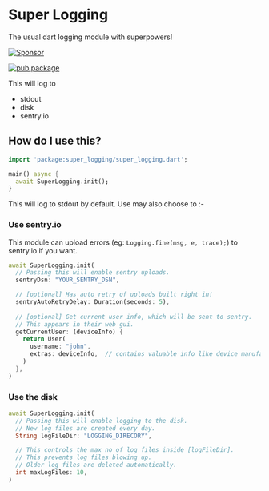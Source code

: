 # Super Logging

The usual dart logging module with superpowers!

[![Sponsor](https://img.shields.io/badge/Sponsor-jaaga_labs-red.svg?style=for-the-badge)](https://www.jaaga.in/labs)

[![pub package](https://img.shields.io/pub/v/super_logging.svg?style=for-the-badge)](https://pub.dartlang.org/packages/super_logging)

This will log to
- stdout
- disk
- sentry.io

## How do I use this?

```dart
import 'package:super_logging/super_logging.dart';

main() async {
  await SuperLogging.init();
}
```

This will log to stdout by default. Use may also choose to :-

### Use sentry.io

This module can upload errors (eg: `Logging.fine(msg, e, trace);`) to sentry.io if you want.

```dart
await SuperLogging.init(
  // Passing this will enable sentry uploads.
  sentryDsn: "YOUR_SENTRY_DSN",

  // [optional] Has auto retry of uploads built right in!
  sentryAutoRetryDelay: Duration(seconds: 5),
  
  // [optional] Get current user info, which will be sent to sentry.
  // This appears in their web gui.
  getCurrentUser: (deviceInfo) {
    return User(
      username: "john",
      extras: deviceInfo,  // contains valuable info like device manufacturer, model etc.
    )
  },
)
```

### Use the disk

```dart
await SuperLogging.init(
  // Passing this will enable logging to the disk.
  // New log files are created every day.
  String logFileDir: "LOGGING_DIRECORY",

  // This controls the max no of log files inside [logFileDir].
  // This prevents log files blowing up.
  // Older log files are deleted automatically.
  int maxLogFiles: 10,
)
```
